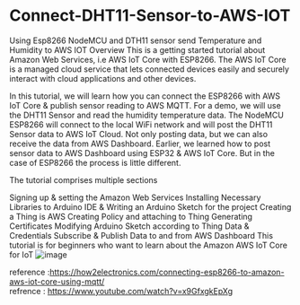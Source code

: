 # Connect-DHT11-Sensor-to-AWS-IOT
Using Esp8266 NodeMCU and DTH11 sensor send Temperature and Humidity to AWS IOT
Overview
This is a getting started tutorial about Amazon Web Services, i.e AWS IoT Core with ESP8266. The AWS IoT Core is a managed cloud service that lets connected devices easily and securely interact with cloud applications and other devices.

In this tutorial, we will learn how you can connect the ESP8266 with AWS IoT Core & publish sensor reading to AWS MQTT. For a demo, we will use the DHT11 Sensor and read the humidity temperature data. The NodeMCU ESP8266 will connect to the local WiFi network and will post the DHT11 Sensor data to AWS IoT Cloud. Not only posting data, but we can also receive the data from AWS Dashboard. Earlier, we learned how to post sensor data to AWS Dashboard using ESP32 & AWS IoT Core. But in the case of ESP8266 the process is little different.

The tutorial comprises multiple sections

Signing up & setting the Amazon Web Services
Installing Necessary Libraries to Arduino IDE & Writing an Arduino Sketch for the project
Creating a Thing is AWS
Creating Policy and attaching to Thing
Generating Certificates
Modifying Arduino Sketch according to Thing Data & Credentials
Subscribe & Publish Data to and from AWS Dashboard
This tutorial is for beginners who want to learn about the Amazon AWS IoT Core for IoT
![image](https://github.com/sushant1911/Connect-DHT11-Sensor-to-AWS-IOT/assets/25933685/eb919fcb-307c-47c1-8aca-3d3547b9ce96)


reference :https://how2electronics.com/connecting-esp8266-to-amazon-aws-iot-core-using-mqtt/    
refrence : https://www.youtube.com/watch?v=x9GfxgkEpXg
